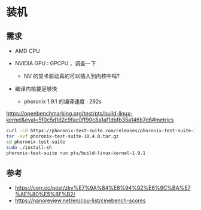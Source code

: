 # 装机
## 需求
- AMD CPU
- NVIDIA GPU : GPCPU ，调查一下
  - NV 的显卡驱动真的可以插入到内核中吗?

- 编译内核要足够快
  - phoronix 1.9.1 的编译速度 : 292s

https://openbenchmarking.org/test/pts/build-linux-kernel&eval=5f0c5d1d2c9fac0ff90c8a1af1dbfb35a146b7d6#metrics

```sh
curl -LO https://phoronix-test-suite.com/releases/phoronix-test-suite-10.4.0.tar.gz
tar -xvf phoronix-test-suite-10.4.0.tar.gz
cd phoronix-test-suite
sudo ./install-sh
phoronix-test-suite run pts/build-linux-kernel-1.9.1
```


## 参考
- https://cerr.cc/post/zkv%E7%9A%84%E6%94%92%E6%9C%BA%E7%AE%80%E5%8F%B2/
- https://nanoreview.net/en/cpu-list/cinebench-scores
